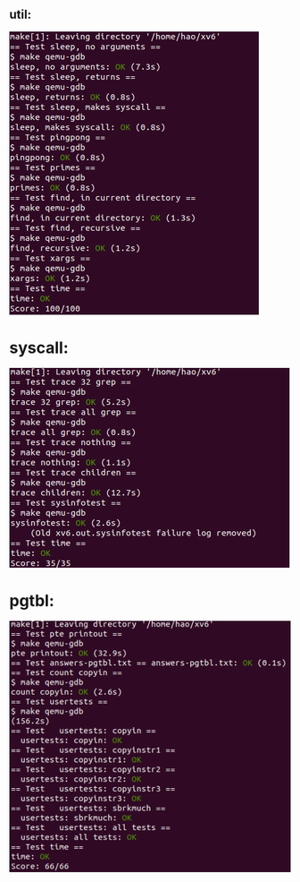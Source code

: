 ## util:
![util](img/util.png)

# syscall:
![syscall](img/syscall.png)

# pgtbl:
![pgtbl](img/pgtbl.png)
